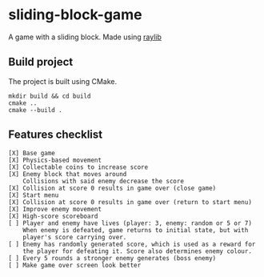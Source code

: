# sliding-block-game
A game with a sliding block. Made using [raylib](https://www.raylib.com/)

## Build project

The project is built using CMake.

```
mkdir build && cd build
cmake ..
cmake --build .
```

## Features checklist

```
[X] Base game
[X] Physics-based movement
[X] Collectable coins to increase score
[X] Enemy block that moves around
    Collisions with said enemy decrease the score
[X] Collision at score 0 results in game over (close game)
[X] Start menu
[X] Collision at score 0 results in game over (return to start menu)
[X] Improve enemy movement
[X] High-score scoreboard
[ ] Player and enemy have lives (player: 3, enemy: random or 5 or 7)
    When enemy is defeated, game returns to initial state, but with
    player's score carrying over.
[ ] Enemy has randomly generated score, which is used as a reward for
    the player for defeating it. Score also determines enemy colour.
[ ] Every 5 rounds a stronger enemy generates (boss enemy)
[ ] Make game over screen look better
```

